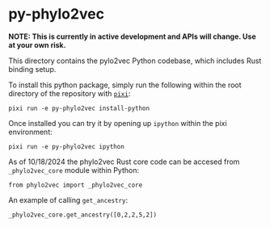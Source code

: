 # py-phylo2vec

**NOTE: This is currently in active development and APIs will change. Use at your own risk.**

This directory contains the pylo2vec Python codebase, which includes Rust binding setup.

To install this python package, simply run the following within the root directory of
the repository with [`pixi`](https://pixi.sh/latest/):

```
pixi run -e py-phylo2vec install-python
```

Once installed you can try it by opening up `ipython` within the pixi
environment:

```
pixi run -e py-phylo2vec ipython
```

As of 10/18/2024 the phylo2vec Rust core code can be accesed from `_phylo2vec_core` module
within Python:

```
from phylo2vec import _phylo2vec_core
```

An example of calling `get_ancestry`:

```
_phylo2vec_core.get_ancestry([0,2,2,5,2])
```


